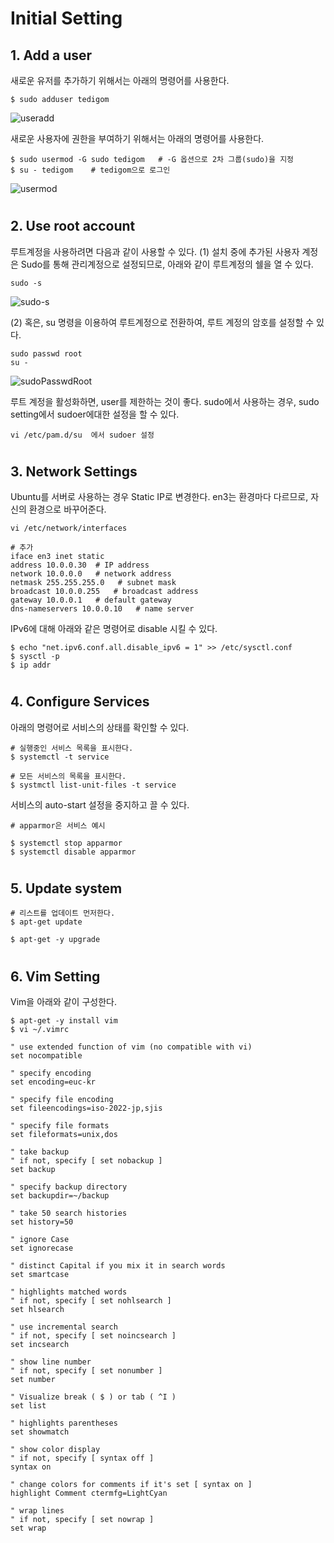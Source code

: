 # Initial Setting
## 1. Add a user

새로운 유저를 추가하기 위해서는 아래의 명령어를 사용한다.
~~~
$ sudo adduser tedigom
~~~
![useradd](https://github.com/Tedigom/study/blob/master/Linux%20Command%20Line/ubuntuStudy/ubuntuPractice_image/1.InitialSettings/useradd.PNG?raw=true)

새로운 사용자에 권한을 부여하기 위해서는 아래의 명령어를 사용한다.
~~~
$ sudo usermod -G sudo tedigom   # -G 옵션으로 2차 그룹(sudo)을 지정
$ su - tedigom    # tedigom으로 로그인
~~~
![usermod](https://github.com/Tedigom/study/blob/master/Linux%20Command%20Line/ubuntuStudy/ubuntuPractice_image/1.InitialSettings/usermod.PNG?raw=true)  

## 
# 
# 
#

## 2. Use root account
루트계정을 사용하려면 다음과 같이 사용할 수 있다.
(1) 설치 중에 추가된 사용자 계정은 Sudo를 통해 관리계정으로 설정되므로, 아래와 같이 루트계정의 쉘을 열 수 있다.  
~~~
sudo -s
~~~
![sudo-s](https://github.com/Tedigom/study/blob/master/Linux%20Command%20Line/ubuntuStudy/ubuntuPractice_image/1.InitialSettings/sudo-s.PNG?raw=true)

(2) 혹은, su 명령을 이용하여 루트계정으로 전환하여, 루트 계정의 암호를 설정할 수 있다.  
~~~
sudo passwd root
su -
~~~
![sudoPasswdRoot](https://github.com/Tedigom/study/blob/master/Linux%20Command%20Line/ubuntuStudy/ubuntuPractice_image/1.InitialSettings/sudo%20passwd%20root.PNG?raw=true)

루트 계정을 활성화하면, user를 제한하는 것이 좋다. sudo에서 사용하는 경우, sudo setting에서 sudoer에대한 설정을 할 수 있다.  
~~~
vi /etc/pam.d/su  에서 sudoer 설정
~~~
## 
# 
# 
#
## 3. Network Settings
Ubuntu를 서버로 사용하는 경우 Static IP로 변경한다. en3는 환경마다 다르므로, 자신의 환경으로 바꾸어준다.  
~~~
vi /etc/network/interfaces

# 추가
iface en3 inet static
address 10.0.0.30  # IP address
network 10.0.0.0   # network address
netmask 255.255.255.0   # subnet mask
broadcast 10.0.0.255   # broadcast address
gateway 10.0.0.1   # default gateway
dns-nameservers 10.0.0.10   # name server

~~~

IPv6에 대해 아래와 같은 명령어로 disable 시킬 수 있다.
~~~
$ echo "net.ipv6.conf.all.disable_ipv6 = 1" >> /etc/sysctl.conf
$ sysctl -p
$ ip addr
~~~

## 
# 
# 
#

## 4. Configure Services
아래의 명령어로 서비스의 상태를 확인할 수 있다.  
~~~
# 실행중인 서비스 목록을 표시한다.
$ systemctl -t service

# 모든 서비스의 목록을 표시한다.
$ systmctl list-unit-files -t service
~~~

서비스의 auto-start 설정을 중지하고 끌 수 있다.
~~~
# apparmor은 서비스 예시

$ systemctl stop apparmor
$ systemctl disable apparmor
~~~

## 
# 
# 
#
## 5. Update system
~~~
# 리스트를 업데이트 먼저한다.
$ apt-get update

$ apt-get -y upgrade
~~~

## 
# 
# 
#
## 6. Vim Setting
Vim을 아래와 같이 구성한다.  
~~~
$ apt-get -y install vim
$ vi ~/.vimrc

" use extended function of vim (no compatible with vi)
set nocompatible

" specify encoding
set encoding=euc-kr

" specify file encoding
set fileencodings=iso-2022-jp,sjis

" specify file formats
set fileformats=unix,dos

" take backup
" if not, specify [ set nobackup ]
set backup

" specify backup directory
set backupdir=~/backup

" take 50 search histories
set history=50

" ignore Case
set ignorecase

" distinct Capital if you mix it in search words
set smartcase

" highlights matched words
" if not, specify [ set nohlsearch ]
set hlsearch

" use incremental search
" if not, specify [ set noincsearch ]
set incsearch

" show line number
" if not, specify [ set nonumber ]
set number

" Visualize break ( $ ) or tab ( ^I )
set list

" highlights parentheses
set showmatch

" show color display
" if not, specify [ syntax off ]
syntax on

" change colors for comments if it's set [ syntax on ]
highlight Comment ctermfg=LightCyan

" wrap lines
" if not, specify [ set nowrap ]
set wrap
~~~

